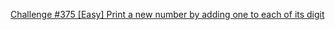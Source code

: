 [Challenge #375 [Easy] Print a new number by adding one to each of its digit](https://www.reddit.com/r/dailyprogrammer/comments/aphavc/20190211_challenge_375_easy_print_a_new_number_by/)
